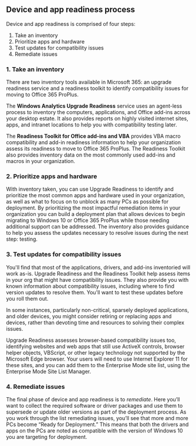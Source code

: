 ## Device and app readiness process
Device and app readiness is comprised of four steps: 
1. Take an inventory 
2. Prioritize apps and hardware
3. Test updates for compatibility issues
4. Remediate issues

### 1. Take an inventory
There are two inventory tools available in Microsoft 365: an upgrade readiness service and a readiness toolkit to identify compatibility issues for moving to Office 365 ProPlus.

The **Windows Analytics Upgrade Readiness** service uses an agent-less process to inventory the computers, applications, and Office add-ins across your desktop estate. It also provides reports on highly visited internet sites, apps, and intranet locations to help you with compatibility testing later. 

The **Readiness Toolkit for Office add-ins and VBA** provides VBA macro compatibility and add-in readiness information to help your organization assess its readiness to move to Office 365 ProPlus. The Readiness Toolkit also provides inventory data on the most commonly used add-ins and macros in your organization.

### 2. Prioritize apps and hardware
With inventory taken, you can use Upgrade Readiness to identify and prioritize the most common apps and hardware used in your organization, as well as what to focus on to unblock as many PCs as possible for deployment.  By prioritizing the most impactful remediation items in your organization you can build a deployment plan that allows devices to begin migrating to Windows 10 or Office 365 ProPlus while those needing additional support can be addressed. The inventory also provides guidance to help you assess the updates necessary to resolve issues during the next step: testing.

### 3. Test updates for compatibility issues
You'll find that most of the applications, drivers, and add-ins inventoried will work as-is. Upgrade Readiness and the Readiness Toolkit help assess items in your org that might have compatibility issues. They also provide you with known information about compatibility issues, including where to find version updates to resolve them. You'll want to test these updates before you roll them out.

In some instances, particularly non-critical, sparsely deployed applications, and older devices, you might consider retiring or replacing apps and devices, rather than devoting time and resources to solving their complex issues.

Upgrade Readiness assesses browser-based compatibility issues too, identifying websites and web apps that still use ActiveX controls, browser helper objects, VBScript, or other legacy technology not supported by the Microsoft Edge browser. Your users will need to use Internet Explorer 11 for these sites, and you can add them to the Enterprise Mode site list, using the Enterprise Mode Site List Manager.

### 4. Remediate issues
The final phase of device and app readiness is to *remediate*. Here you’ll want to collect the required software or driver packages and use them to supersede or update older versions as part of the deployment process. As you work through the list remediating issues, you’ll see that more and more PCs become “Ready for Deployment.”  This means that both the drivers and apps on the PCs are noted as compatible with the version of Windows 10 you are targeting for deployment.
